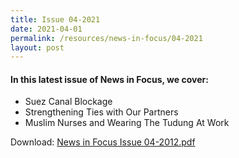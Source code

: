 ```yaml
---
title: Issue 04-2021
date: 2021-04-01
permalink: /resources/news-in-focus/04-2021
layout: post
---
```

#### In this latest issue of News in Focus, we cover:
* Suez Canal Blockage
* Strengthening Ties with Our Partners
* Muslim Nurses and Wearing The Tudung At Work


Download:
[News in Focus Issue 04-2012.pdf](/files/news-in-focus/2021/News%20In%20Focus%2004-2021.pdf)